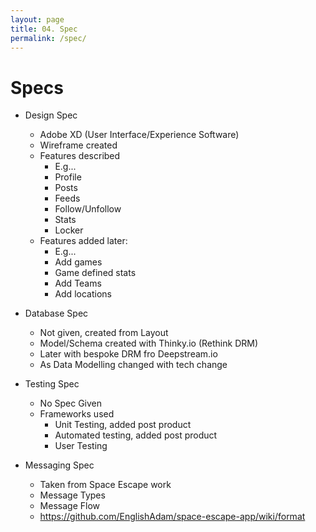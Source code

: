 ```yaml
---
layout: page
title: 04. Spec
permalink: /spec/
---
```

# Specs
* Design Spec
    * Adobe XD (User Interface/Experience Software)
    * Wireframe created
    * Features described
        * E.g...
        * Profile
        * Posts
        * Feeds
        * Follow/Unfollow
        * Stats
        * Locker
    * Features added later:
        * E.g...
        * Add games
        * Game defined stats
        * Add Teams
        * Add locations

* Database Spec
    * Not given, created from Layout
    * Model/Schema created with Thinky.io (Rethink DRM)
    * Later with bespoke DRM fro Deepstream.io
    * As Data Modelling changed with tech change

* Testing Spec
    * No Spec Given
    * Frameworks used
        * Unit Testing, added post product
        * Automated testing, added post product
        * User Testing

* Messaging Spec
    * Taken from Space Escape work
    * Message Types
    * Message Flow
    * https://github.com/EnglishAdam/space-escape-app/wiki/format